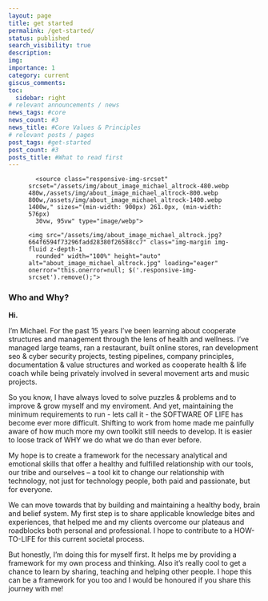 ```yaml
---
layout: page
title: get started
permalink: /get-started/
status: published
search_visibility: true
description:
img:
importance: 1
category: current
giscus_comments:
toc:
  sidebar: right
# relevant announcements / news
news_tags: #core
news_count: #3
news_title: #Core Values & Principles
# relevant posts / pages
post_tags: #get-started
post_count: #3
posts_title: #What to read first
---
```


<div class="profile float-right">
<figure>
  <picture>
    <!-- Auto scaling with imagemagick -->
    <!--
      See https://www.debugbear.com/blog/responsive-images#w-descriptors-and-the-sizes-attribute and
      https://developer.mozilla.org/en-US/docs/Learn/HTML/Multimedia_and_embedding/Responsive_images for info on defining 'sizes' for responsive images
    -->
    
      <source class="responsive-img-srcset" srcset="/assets/img/about_image_michael_altrock-480.webp 480w,/assets/img/about_image_michael_altrock-800.webp 800w,/assets/img/about_image_michael_altrock-1400.webp 1400w," sizes="(min-width: 900px) 261.0px, (min-width: 576px)
      30vw, 95vw" type="image/webp">
    
    <img src="/assets/img/about_image_michael_altrock.jpg?664f6594f73296fadd28380f26588cc7" class="img-margin img-fluid z-depth-1
      rounded" width="100%" height="auto" alt="about_image_michael_altrock.jpg" loading="eager" onerror="this.onerror=null; $('.responsive-img-srcset').remove();">
  </picture>
</figure>
</div>
<div class="clearfix text-justify-last-left">
<h3 id="about">Who and Why?</h3>
<b>Hi.</b>
<p>I’m Michael. For the past 15 years I’ve been learning about cooperate structures and management through the lens of health and wellness. I’ve managed large teams, ran a restaurant, built online stores, ran development seo &amp; cyber security projects, testing pipelines, company principles, documentation &amp; value structures and worked as cooperate health &amp; life coach while being privately involved in several movement arts and music projects.</p>

<p>So you know, I have always loved to solve puzzles &amp; problems and to improve &amp; grow myself and my enviroment. And yet, maintaining the minimum requirements to run - lets call it - the SOFTWARE OF LIFE has become ever more difficult. Shifting to work from home made me painfully aware of how much more my own toolkit still needs to develop. It is easier to loose track of WHY we do what we do than ever before.</p>

<p>My hope is to create a framework for the necessary analytical and emotional skills that offer a healthy and fulfilled relationship with our tools, our tribe and ourselves – a tool kit to change our relationship with technology, not just for technology people, both paid and passionate, but for everyone.</p>

<p>We can move towards that by building and maintaining a healthy body, brain and belief system. My first step is to share applicable knowledge bites and experiences, that helped me and my clients overcome our plateaus and roadblocks both personal and professional. I hope to contribute to a HOW-TO-LIFE for this current societal process.</p>

<p>But honestly, I’m doing this for myself first. It helps me by providing a framework for my own process and thinking. Also it’s really cool to get a chance to learn by sharing, teaching and helping other people. I hope this can be a framework for you too and I would be honoured if you share this journey with me!</p>
</div>